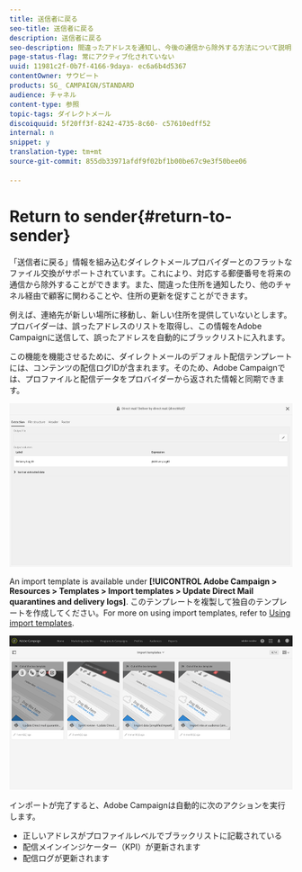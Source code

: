```yaml
---
title: 送信者に戻る
seo-title: 送信者に戻る
description: 送信者に戻る
seo-description: 間違ったアドレスを通知し、今後の通信から除外する方法について説明します。
page-status-flag: 常にアクティブ化されていない
uuid: 11981c2f-0b7f-4166-9daya- ec6a6b4d5367
contentOwner: サウビート
products: SG_ CAMPAIGN/STANDARD
audience: チャネル
content-type: 参照
topic-tags: ダイレクトメール
discoiquuid: 5f20ff3f-8242-4735-8c60- c57610edff52
internal: n
snippet: y
translation-type: tm+mt
source-git-commit: 855db33971afdf9f02bf1b00be67c9e3f50bee06

---
```



# Return to sender{#return-to-sender}

「送信者に戻る」情報を組み込むダイレクトメールプロバイダーとのフラットなファイル交換がサポートされています。これにより、対応する郵便番号を将来の通信から除外することができます。また、間違った住所を通知したり、他のチャネル経由で顧客に関わることや、住所の更新を促すことができます。

例えば、連絡先が新しい場所に移動し、新しい住所を提供していないとします。プロバイダーは、誤ったアドレスのリストを取得し、この情報をAdobe Campaignに送信して、誤ったアドレスを自動的にブラックリストに入れます。

この機能を機能させるために、ダイレクトメールのデフォルト配信テンプレートには、コンテンツの配信ログIDが含まれます。そのため、Adobe Campaignでは、プロファイルと配信データをプロバイダーから返された情報と同期できます。

![](assets/direct_mail_return_sender_1.png)

An import template is available under **[!UICONTROL Adobe Campaign > Resources > Templates > Import templates > Update Direct Mail quarantines and delivery logs]**. このテンプレートを複製して独自のテンプレートを作成してください。For more on using import templates, refer to [Using import templates](../../automating/using/defining-import-templates.md).

![](assets/direct_mail_return_sender_2.png)

インポートが完了すると、Adobe Campaignは自動的に次のアクションを実行します。

* 正しいアドレスがプロファイルレベルでブラックリストに記載されている
* 配信メインインジケーター（KPI）が更新されます
* 配信ログが更新されます

